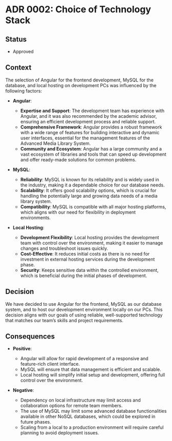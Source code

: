 # ADR 0002: Choice of Technology Stack

## Status
- Approved

## Context
The selection of Angular for the frontend development, MySQL for the database, and local hosting on development PCs was influenced by the following factors:

- **Angular**:
  - **Expertise and Support**: The development team has experience with Angular, and it was also recommended by the academic advisor, ensuring an efficient development process and reliable support.
  - **Comprehensive Framework**: Angular provides a robust framework with a wide range of features for building interactive and dynamic user interfaces, essential for the management features of the Advanced Media Library System.
  - **Community and Ecosystem**: Angular has a large community and a vast ecosystem of libraries and tools that can speed up development and offer ready-made solutions for common problems.

- **MySQL**:
  - **Reliability**: MySQL is known for its reliability and is widely used in the industry, making it a dependable choice for our database needs.
  - **Scalability**: It offers good scalability options, which is crucial for handling the potentially large and growing data needs of a media library system.
  - **Compatibility**: MySQL is compatible with all major hosting platforms, which aligns with our need for flexibility in deployment environments.

- **Local Hosting**:
  - **Development Flexibility**: Local hosting provides the development team with control over the environment, making it easier to manage changes and troubleshoot issues quickly.
  - **Cost-Effective**: It reduces initial costs as there is no need for investment in external hosting services during the development phase.
  - **Security**: Keeps sensitive data within the controlled environment, which is beneficial during the initial phases of development.

## Decision
We have decided to use Angular for the frontend, MySQL as our database system, and to host our development environment locally on our PCs. This decision aligns with our goals of using reliable, well-supported technology that matches our team’s skills and project requirements.

## Consequences
- **Positive**:
  - Angular will allow for rapid development of a responsive and feature-rich client interface.
  - MySQL will ensure that data management is efficient and scalable.
  - Local hosting will simplify initial setup and development, offering full control over the environment.

- **Negative**:
  - Dependency on local infrastructure may limit access and collaboration options for remote team members.
  - The use of MySQL may limit some advanced database functionalities available in other NoSQL databases, which could be explored in future phases.
  - Scaling from a local to a production environment will require careful planning to avoid deployment issues.